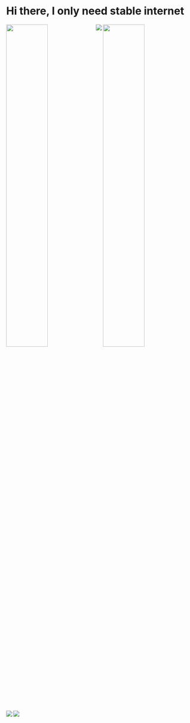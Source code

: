 # Hi there, I only need stable internet

<img align="left" width="47%" src="https://github-readme-stats.vercel.app/api?username=LeoMcBills&show_icons=true&theme=radical" />
<img width="47%" src="https://github-readme-stats.vercel.app/api/top-langs/?username=LeoMcBills&layout=compact" />
<img align="left" src="https://img.shields.io/badge/python-3670A0?style=for-the-badge&logo=python&logoColor=ffdd54" />
<img align="left" src="https://img.shields.io/badge/c-%2300599C.svg?style=for-the-badge&logo=c&logoColor=white" />
<img src="https://img.shields.io/badge/html5-%23E34F26.svg?style=for-the-badge&logo=html5&logoColor=white" />
